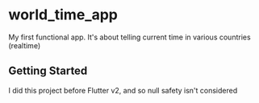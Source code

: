 # world_time_app

My first functional app. It's about telling current time in various countries (realtime)

## Getting Started

I did this project before Flutter v2, and so null safety isn't considered
